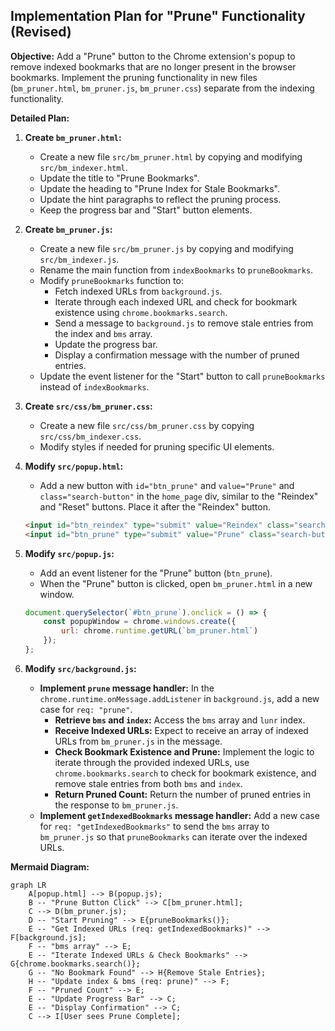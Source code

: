 ## Implementation Plan for "Prune" Functionality (Revised)

**Objective:** Add a "Prune" button to the Chrome extension's popup to remove indexed bookmarks that are no longer present in the browser bookmarks. Implement the pruning functionality in new files (`bm_pruner.html`, `bm_pruner.js`, `bm_pruner.css`) separate from the indexing functionality.

**Detailed Plan:**

1.  **Create `bm_pruner.html`:**
    *   Create a new file `src/bm_pruner.html` by copying and modifying `src/bm_indexer.html`.
    *   Update the title to "Prune Bookmarks".
    *   Update the heading to "Prune Index for Stale Bookmarks".
    *   Update the hint paragraphs to reflect the pruning process.
    *   Keep the progress bar and "Start" button elements.

2.  **Create `bm_pruner.js`:**
    *   Create a new file `src/bm_pruner.js` by copying and modifying `src/bm_indexer.js`.
    *   Rename the main function from `indexBookmarks` to `pruneBookmarks`.
    *   Modify `pruneBookmarks` function to:
        *   Fetch indexed URLs from `background.js`.
        *   Iterate through each indexed URL and check for bookmark existence using `chrome.bookmarks.search`.
        *   Send a message to `background.js` to remove stale entries from the index and `bms` array.
        *   Update the progress bar.
        *   Display a confirmation message with the number of pruned entries.
    *   Update the event listener for the "Start" button to call `pruneBookmarks` instead of `indexBookmarks`.

3.  **Create `src/css/bm_pruner.css`:**
    *   Create a new file `src/css/bm_pruner.css` by copying `src/css/bm_indexer.css`.
    *   Modify styles if needed for pruning specific UI elements.

4.  **Modify `src/popup.html`:**
    *   Add a new button with `id="btn_prune"` and `value="Prune"` and `class="search-button"` in the `home_page` div, similar to the "Reindex" and "Reset" buttons. Place it after the "Reindex" button.

    ```html
    <input id="btn_reindex" type="submit" value="Reindex" class="search-button" />
    <input id="btn_prune" type="submit" value="Prune" class="search-button" />
    ```

5.  **Modify `src/popup.js`:**
    *   Add an event listener for the "Prune" button (`btn_prune`).
    *   When the "Prune" button is clicked, open `bm_pruner.html` in a new window.

    ```javascript
    document.querySelector(`#btn_prune`).onclick = () => {
        const popupWindow = chrome.windows.create({
            url: chrome.runtime.getURL(`bm_pruner.html`)
        });
    };
    ```

6.  **Modify `src/background.js`:**
    *   **Implement `prune` message handler:** In the `chrome.runtime.onMessage.addListener` in `background.js`, add a new case for `req: "prune"`.
        *   **Retrieve `bms` and `index`:** Access the `bms` array and `lunr` index.
        *   **Receive Indexed URLs:** Expect to receive an array of indexed URLs from `bm_pruner.js` in the message.
        *   **Check Bookmark Existence and Prune:** Implement the logic to iterate through the provided indexed URLs, use `chrome.bookmarks.search` to check for bookmark existence, and remove stale entries from both `bms` and `index`.
        *   **Return Pruned Count:** Return the number of pruned entries in the response to `bm_pruner.js`.
    *   **Implement `getIndexedBookmarks` message handler:** Add a new case for `req: "getIndexedBookmarks"` to send the `bms` array to `bm_pruner.js` so that `pruneBookmarks` can iterate over the indexed URLs.

**Mermaid Diagram:**

```mermaid
graph LR
    A[popup.html] --> B(popup.js);
    B -- "Prune Button Click" --> C[bm_pruner.html];
    C --> D(bm_pruner.js);
    D -- "Start Pruning" --> E{pruneBookmarks()};
    E -- "Get Indexed URLs (req: getIndexedBookmarks)" --> F[background.js];
    F -- "bms array" --> E;
    E -- "Iterate Indexed URLs & Check Bookmarks" --> G{chrome.bookmarks.search()};
    G -- "No Bookmark Found" --> H{Remove Stale Entries};
    H -- "Update index & bms (req: prune)" --> F;
    F -- "Pruned Count" --> E;
    E -- "Update Progress Bar" --> C;
    E -- "Display Confirmation" --> C;
    C --> I[User sees Prune Complete];
